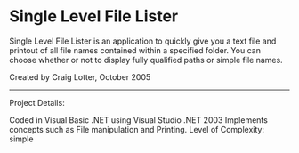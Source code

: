 Single Level File Lister
========================

Single Level File Lister is an application to quickly give you a text file and printout of all file names contained within a specified folder. You can choose whether or not to display fully qualified paths or simple file names. 

Created by Craig Lotter, October 2005

*********************************

Project Details:

Coded in Visual Basic .NET using Visual Studio .NET 2003
Implements concepts such as File manipulation and Printing.
Level of Complexity: simple
